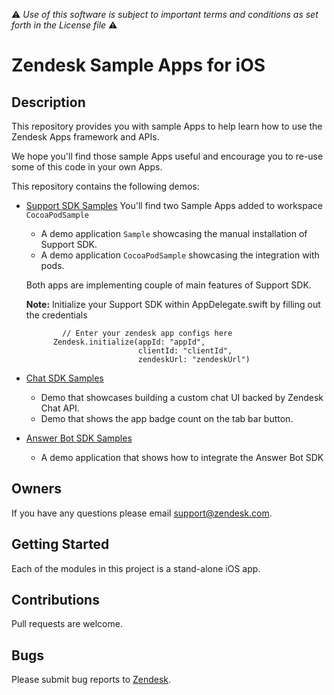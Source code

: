 :warning: *Use of this software is subject to important terms and conditions as set forth in the License file* :warning:

# Zendesk Sample Apps for iOS

## Description
This repository provides you with sample Apps to help learn how to use the Zendesk Apps framework and APIs.

We hope you'll find those sample Apps useful and encourage you to re-use some of this code in your own Apps.

This repository contains the following demos:
- [Support SDK Samples](SupportSDKSamples)
  You'll find two Sample Apps added to workspace `CocoaPodSample`
  - A demo application `Sample` showcasing the manual installation of Support SDK.
  - A demo application `CocoaPodSample` showcasing the integration with pods.
  
  Both apps are implementing couple of main features of Support SDK.
  
  **Note:** Initialize your Support SDK within AppDelegate.swift by filling out the credentials
  ```
          // Enter your zendesk app configs here
        Zendesk.initialize(appId: "appId",
                           clientId: "clientId",
                           zendeskUrl: "zendeskUrl")
  ```
                           
- [Chat SDK Samples](ChatSDKSamples)
  - Demo that showcases building a custom chat UI backed by Zendesk Chat API.
  - Demo that shows the app badge count on the tab bar button.
- [Answer Bot SDK Samples](AnswerBotSDKSample)
  - A demo application that shows how to integrate the Answer Bot SDK

## Owners
If you have any questions please email support@zendesk.com.

## Getting Started
Each of the modules in this project is a stand-alone iOS app.

## Contributions
Pull requests are welcome.

## Bugs
Please submit bug reports to [Zendesk](https://support.zendesk.com/requests/new).
